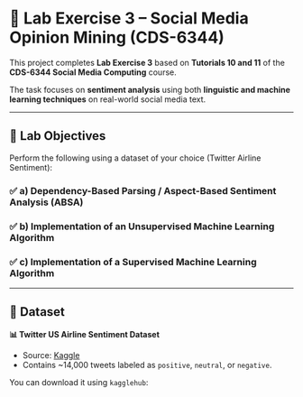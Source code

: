 # 🧠 Lab Exercise 3 – Social Media Opinion Mining (CDS-6344)

This project completes **Lab Exercise 3** based on **Tutorials 10 and 11** of the **CDS-6344 Social Media Computing** course.

The task focuses on **sentiment analysis** using both **linguistic and machine learning techniques** on real-world social media text.

---

## 📌 Lab Objectives

Perform the following using a dataset of your choice (Twitter Airline Sentiment):

### ✅ a) Dependency-Based Parsing / Aspect-Based Sentiment Analysis (ABSA)
### ✅ b) Implementation of an Unsupervised Machine Learning Algorithm
### ✅ c) Implementation of a Supervised Machine Learning Algorithm

---

## 📂 Dataset

**📊 Twitter US Airline Sentiment Dataset**  
- Source: [Kaggle](https://www.kaggle.com/datasets/crowdflower/twitter-airline-sentiment)  
- Contains ~14,000 tweets labeled as `positive`, `neutral`, or `negative`.

You can download it using `kagglehub`:
